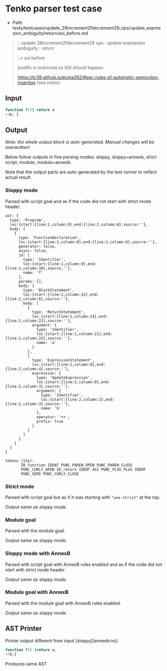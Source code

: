 # Tenko parser test case

- Path: tests/testcases/update_28increment2fdecrement29_ops/update_expression_ambiguity/return/asi_before.md

> :: update 28increment2fdecrement29 ops : update expression ambiguity : return
>
> ::> asi before
>
> postfix is restricted so ASI should happen
>
> https://tc39.github.io/ecma262/#sec-rules-of-automatic-semicolon-insertion (see notes)

## Input

`````js
function f(){ return a
++b; }
`````

## Output

_Note: the whole output block is auto-generated. Manual changes will be overwritten!_

Below follow outputs in five parsing modes: sloppy, sloppy+annexb, strict script, module, module+annexb.

Note that the output parts are auto-generated by the test runner to reflect actual result.

### Sloppy mode

Parsed with script goal and as if the code did not start with strict mode header.

`````
ast: {
  type: 'Program',
  loc:{start:{line:1,column:0},end:{line:2,column:6},source:''},
  body: [
    {
      type: 'FunctionDeclaration',
      loc:{start:{line:1,column:0},end:{line:2,column:6},source:''},
      generator: false,
      async: false,
      id: {
        type: 'Identifier',
        loc:{start:{line:1,column:9},end:{line:1,column:10},source:''},
        name: 'f'
      },
      params: [],
      body: {
        type: 'BlockStatement',
        loc:{start:{line:1,column:12},end:{line:2,column:6},source:''},
        body: [
          {
            type: 'ReturnStatement',
            loc:{start:{line:1,column:14},end:{line:1,column:22},source:''},
            argument: {
              type: 'Identifier',
              loc:{start:{line:1,column:21},end:{line:1,column:22},source:''},
              name: 'a'
            }
          },
          {
            type: 'ExpressionStatement',
            loc:{start:{line:2,column:0},end:{line:2,column:4},source:''},
            expression: {
              type: 'UpdateExpression',
              loc:{start:{line:2,column:0},end:{line:2,column:3},source:''},
              argument: {
                type: 'Identifier',
                loc:{start:{line:2,column:2},end:{line:2,column:3},source:''},
                name: 'b'
              },
              operator: '++',
              prefix: true
            }
          }
        ]
      }
    }
  ]
}

tokens (13x):
       ID_function IDENT PUNC_PAREN_OPEN PUNC_PAREN_CLOSE
       PUNC_CURLY_OPEN ID_return IDENT ASI PUNC_PLUS_PLUS IDENT
       PUNC_SEMI PUNC_CURLY_CLOSE
`````

### Strict mode

Parsed with script goal but as if it was starting with `"use strict"` at the top.

_Output same as sloppy mode._

### Module goal

Parsed with the module goal.

_Output same as sloppy mode._

### Sloppy mode with AnnexB

Parsed with script goal with AnnexB rules enabled and as if the code did not start with strict mode header.

_Output same as sloppy mode._

### Module goal with AnnexB

Parsed with the module goal with AnnexB rules enabled.

_Output same as sloppy mode._

## AST Printer

Printer output different from input [sloppy][annexb:no]:

````js
function f() {return a;
++b;}
````

Produces same AST
